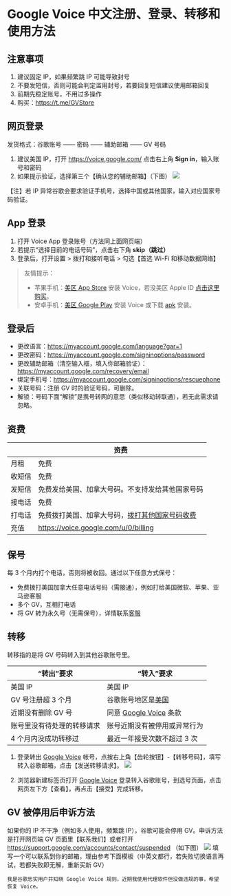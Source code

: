 # Google Voice 中文注册、登录、转移和使用方法

## 注意事项
1. 建议固定 IP，如果频繁跳 IP 可能导致封号
2. 不要发短信，否则可能会判定滥用封号，若要回复短信建议使用邮箱回复
3. 前期先稳定账号，不用过多操作
4. 购买：https://t.me/GVStore

## 网页登录
发货格式：谷歌账号 —— 密码 —— 辅助邮箱 —— GV 号码
1. 建议美国 IP，打开 https://voice.google.com/ 点击右上角 **Sign in**，输入账号和密码
2. 如果提示验证，选择第三个【确认您的辅助邮箱】（下图）
![](https://i.imgur.com/ZSuOzOH.png)

【注】若 IP 异常谷歌会要求验证手机号，选择中国或其他国家，输入对应国家号码验证。

## App 登录

1. 打开 Voice App 登录账号（方法同上面网页端）
2. 若提示“选择目前的电话号码”，点击右下角 **skip（跳过）**
3. 登录后，打开设置 > 拨打和接听电话 > 勾选【首选 Wi-Fi 和移动数据网络】

>友情提示：
>- 苹果手机：[美区 App Store](https://apps.apple.com/us/app/google-voice/id318698524) 安装 Voice，若没美区 Apple ID [点击这里购买](https://t.me/GVStore)。
>- 安卓手机：[美区 Google Play](https://play.google.com/store/apps/details?id=com.google.android.apps.googlevoice&hl=zh&gl=US) 安装 Voice 或下载 [apk](https://apkpure.com/search?q=Google+Voice) 安装。

## 登录后
- 更改语言：https://myaccount.google.com/language?gar=1
- 更改密码：https://myaccount.google.com/signinoptions/password
- 更改辅助邮箱（清空输入框，填入你邮箱验证）：https://myaccount.google.com/recovery/email
- 绑定手机号：https://myaccount.google.com/signinoptions/rescuephone
- 关联号码：注册 GV 时的验证号码，可删除。
- 解锁：号码下面“解锁”是携号转网的意思（类似移动转联通），若无此需求请忽略。

## 资费
| |资费|
|---|---|
|月租|免费|
|收短信|免费|
|发短信|免费发给美国、加拿大号码。不支持发给其他国家号码|
|接电话|免费|
|打电话|免费拨打美国、加拿大号码，[拨打其他国家号码收费](https://voice.google.com/u/0/rates?pli=1)|
|充值|https://voice.google.com/u/0/billing|

## 保号
每 3 个月内打个电话，否则将被收回。通过以下任意方式保号：
 - 免费拨打美国加拿大任意电话号码（需接通），例如打给美国微软、苹果、亚马逊客服
 - 多个 GV，互相打电话
 - 将 GV 转为永久号（无需保号），详情联系[客服](https://t.me/GVStore)

## 转移
转移指的是将 GV 号码转入到其他谷歌账号里。

| “转出”要求 | “转入”要求 |  
|---|---|
|美国 IP|美国 IP|
| GV 号注册超 3 个月 | 谷歌账号地区是[美国](https://policies.google.com/terms) |  
| 近期没有删除 GV 号| 同意 [Google Voice](https://voice.google.com) 条款 | 
| 账号里没有待处理的转移请求| 账号近期没有被停用或异常行为 | 
| 4 个月内没成功转移过| 最近一年接受次数不超过 3 次| 

1. 登录转出 [Google Voice](https://voice.google.com) 帐号，点按右上角【齿轮按钮】-【转移号码】，填写转入谷歌邮箱，点击【发送转移请求】。
![](https://i.imgur.com/b4sTmtB.png)

2. 浏览器新建标签页打开 [Google Voice](https://voice.google.com) 登录转入谷歌账号，到选号页面，点击网页左下方【查看】，再点击【接受】完成转移。

## GV 被停用后申诉方法
如果你的 IP 不干净（例如多人使用，频繁跳 IP），谷歌可能会停用 GV。申诉方法是打开网页端 GV 页面里【联系我们】或者打开 https://support.google.com/accounts/contact/suspended （如下图）
![](https://i.imgur.com/d8vfmvd.png)
填写一个可以联系到你的邮箱，理由参考下面模板（中英文都行，若失败切换语言再试，若都失败即无解，重新买新 GV）
```
我是谷歌忠实用户并知晓 Google Voice 规则，近期我使用代理软件但没做违规的事，希望恢复 Voice。
```

